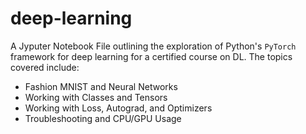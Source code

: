 # deep-learning

A Jyputer Notebook File outlining the exploration of Python's `PyTorch` framework for deep learning for a certified course on DL. 
The topics covered include:
* Fashion MNIST and Neural Networks
* Working with Classes and Tensors
* Working with Loss, Autograd, and Optimizers
* Troubleshooting and CPU/GPU Usage
